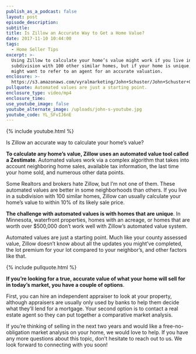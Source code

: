 ```yaml
---
publish_as_a_podcast: false
layout: post
episode_description:
subtitle:
title: Is Zillow an Accurate Way to Get a Home Value?
date: 2017-11-10 10:44:00
tags:
  - Home Seller Tips
excerpt: >-
  Using Zillow to calculate your home’s value might work if you live in a
  subdivision with 100 other similar homes, but if your home is unique, you
  might want to refer to an agent for an accurate valuation.
enclosure: >-
  https://s3.amazonaws.com/vyralmarketing/John+Schuster/John+Schuster+Group-+Is+Zillow+an+Accurate+Way+to+Get+a+Home+Value%253F.mp4
pullquote: Automated values are just a starting point.
enclosure_type: video/mp4
enclosure_time:
use_youtube_image: false
youtube_alternate_image: /uploads/john-s-youtube.jpg
youtube_code: YL_SFvIJ6nE
---
```



{% include youtube.html %}

Is Zillow an accurate way to calculate your home’s value?

**To calculate any home’s value, Zillow uses an automated value tool called a Zestimate**. Automated values work via a complex algorithm that takes into account neighboring home sales, available tax information, the last time your home sold, and numerous other data points.

Some Realtors and brokers hate Zillow, but I’m not one of them. These automated values are better in some neighborhoods than others. If you live in a subdivision with 100 similar homes, Zillow can usually calculate your home’s value to within 10% of its likely sale price.

**The challenge with automated values is with homes that are unique**. In Minnesota, waterfront properties, homes with an acreage, or homes that are worth over $500,000 don’t work well with Zillow’s automated value system.

Automated values are just a starting point. Much like your county assessed value, Zillow doesn’t know about all the updates you might’ve completed, the lot premium for your lot compared to your neighbor’s, and other factors like that.

{% include pullquote.html %}

**If you’re looking for a true, accurate value of what your home will sell for in today’s market, you have a couple of options**.

First, you can hire an independent appraiser to look at your property, although appraisers are usually only used by banks to help them decide what they’ll lend for a mortgage. Your second option is to contact a real estate agent so they can put together a comparative market analysis.

If you’re thinking of selling in the next two years and would like a free-no-obligation market analysis on your home, we would love to help. If you have any more questions about this topic, don’t hesitate to reach out to us. We look forward to connecting with you soon!